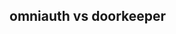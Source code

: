 

## omniauth vs doorkeeper

[Rails + devise + omniauth + doorkeeperでoauth認証を行う]: https://qiita.com/moehiko/items/300dcfa4d8f70660bcd1
[DoorkeeperとDeviseでOAuth2によるログイン機能を作る]: https://qiita.com/kyonsuke19101/items/407f3cdfec38d1108e9d
